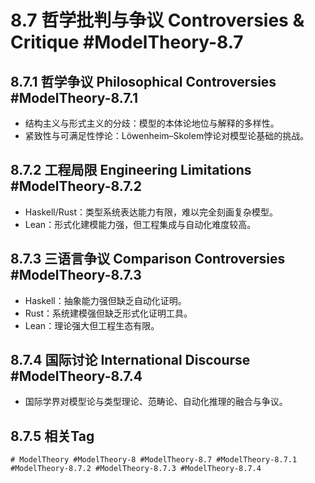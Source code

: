# 8.7 哲学批判与争议 Controversies & Critique #ModelTheory-8.7

## 8.7.1 哲学争议 Philosophical Controversies #ModelTheory-8.7.1

- 结构主义与形式主义的分歧：模型的本体论地位与解释的多样性。
- 紧致性与可满足性悖论：Löwenheim–Skolem悖论对模型论基础的挑战。

## 8.7.2 工程局限 Engineering Limitations #ModelTheory-8.7.2

- Haskell/Rust：类型系统表达能力有限，难以完全刻画复杂模型。
- Lean：形式化建模能力强，但工程集成与自动化难度较高。

## 8.7.3 三语言争议 Comparison Controversies #ModelTheory-8.7.3

- Haskell：抽象能力强但缺乏自动化证明。
- Rust：系统建模强但缺乏形式化证明工具。
- Lean：理论强大但工程生态有限。

## 8.7.4 国际讨论 International Discourse #ModelTheory-8.7.4

- 国际学界对模型论与类型理论、范畴论、自动化推理的融合与争议。

## 8.7.5 相关Tag

`# ModelTheory #ModelTheory-8 #ModelTheory-8.7 #ModelTheory-8.7.1 #ModelTheory-8.7.2 #ModelTheory-8.7.3 #ModelTheory-8.7.4`

